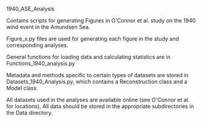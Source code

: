 1940_ASE_Analysis

Contains scripts for generating Figures in O'Connor et al. study on the 1940 wind event
in the Amundsen Sea. 

Figure_x.py files are used for generating each figure in the study and 
corresponding analyses. 

General functions for loading data and calculating statistics are in 
Functions_1940_analysis.py

Metadata and methods specific to certain types of datasets are stored in 
Datasets_1940_Analysis.py, which contains a Reconstruction class and a Model class. 

All datasets used in the analyses are available online (see O'Connor et al. for locations).
All data should be stored in the appropriate subdirectories in the Data directory. 
